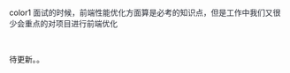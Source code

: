 <br/>color1
<font style="color:rgb(37, 41, 51);">面试的时候，前端性能优化方面算是必考的知识点，但是工作中我们又很少会重点的对项目进行前端优化</font>

<br/>



待更新。。

